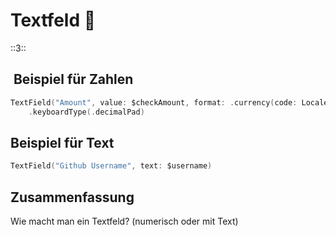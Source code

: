 # Textfeld 🧩
::3::

##  Beispiel für Zahlen
```swift
TextField("Amount", value: $checkAmount, format: .currency(code: Locale.current.currencyCode ?? "USD"))
    .keyboardType(.decimalPad)
```

## Beispiel für Text

```swift
TextField("Github Username", text: $username)
```

## Zusammenfassung
Wie macht man ein Textfeld? (numerisch oder mit Text)